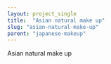 ```yaml
---
layout: project_single
title:  "Asian natural make up"
slug: "asian-natural-make-up"
parent: "japanese-makeup"
---
```

Asian natural make up